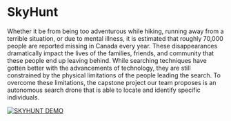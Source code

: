 # SkyHunt

Whether it be from being too adventurous while hiking, running away from a terrible situation, or due to mental illness, it is estimated that roughly 70,000 people are reported missing in Canada every year. These disappearances dramatically impact the lives of the families, friends, and community that these people end up leaving behind. While searching techniques have gotten better with the advancements of technology, they are still constrained by the physical limitations of the people leading the search. To overcome these limitations, the capstone project our team proposes is an autonomous search drone that is able to locate and identify specific individuals.

[![SKYHUNT DEMO](https://youtu.be/jSdw9nCCPIk/0.jpg)](https://youtu.be/jSdw9nCCPIk "SkyHunt")

